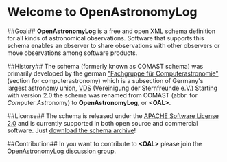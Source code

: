 # Welcome to OpenAstronomyLog

##Goal##
**OpenAstronomyLog** is a free and open XML schema definition for all kinds of astronomical observations. 
Software that supports this schema enables an observer to share observations with other observers or move observations 
among software products.

##History##
The schema (formerly known as COMAST schema) was primarily developed by the 
german ["Fachgruppe für Computerastronomie"](http://www.vds-astro.de/fachgruppen/computerastronomie.html) (section for computerastronomy) which is a subsection of Germany's largest
astronomy union, [VDS](http://www.vds-astro.de/) (Vereinigung der Sternfreunde e.V.) 
Starting with version 2.0 the schema was renamed from COMAST (abbr. for *Com*puter *Ast*ronomy) to **OpenAstronomyLog**, or **\<OAL\>**.

##License##
The schema is released under the [APACHE Software License 2.0](https://github.com/openastronomylog/openastronomylog/blob/master/LICENSE) and is currently supported in both open source and 
commercial software. Just [download the schema archive](https://github.com/openastronomylog/openastronomylog/blob/master/OAL21.zip?raw=true)!

##Contribution##
In you want to contribute to **\<OAL\>** please join the [OpenAstronomyLog discussion group](https://groups.google.com/forum/#!forum/openastronomylog).
